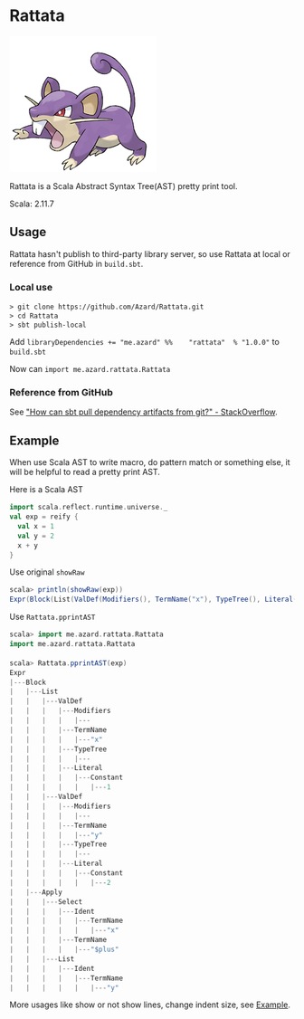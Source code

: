 # Rattata

![Rattata](./Rattata.png)

Rattata is a Scala Abstract Syntax Tree(AST) pretty print tool.

Scala: 2.11.7

## Usage

Rattata hasn't publish to third-party library server, so use Rattata at local or reference from GitHub in `build.sbt`.

### Local use
```
> git clone https://github.com/Azard/Rattata.git
> cd Rattata
> sbt publish-local
```

Add `libraryDependencies += "me.azard" %%    "rattata"  % "1.0.0"` to `build.sbt`

Now can `import me.azard.rattata.Rattata`

### Reference from GitHub

See ["How can sbt pull dependency artifacts from git?" - StackOverflow](http://stackoverflow.com/questions/7550376/how-can-sbt-pull-dependency-artifacts-from-git).

## Example
When use Scala AST to write macro, do pattern match or something else, it will be helpful to read a pretty print AST.

Here is a Scala AST

``` Scala
import scala.reflect.runtime.universe._
val exp = reify {
  val x = 1
  val y = 2
  x + y
}
```

Use original `showRaw`

``` Scala
scala> println(showRaw(exp))
Expr(Block(List(ValDef(Modifiers(), TermName("x"), TypeTree(), Literal(Constant(1))), ValDef(Modifiers(), TermName("y"), TypeTree(), Literal(Constant(2)))), Apply(Select(Ident(TermName("x")), TermName("$plus")), List(Ident(TermName("y"))))))
```

Use `Rattata.pprintAST`

``` Scala
scala> import me.azard.rattata.Rattata
import me.azard.rattata.Rattata

scala> Rattata.pprintAST(exp)
Expr
|---Block
|   |---List
|   |   |---ValDef
|   |   |   |---Modifiers
|   |   |   |   |---
|   |   |   |---TermName
|   |   |   |   |---"x"
|   |   |   |---TypeTree
|   |   |   |   |---
|   |   |   |---Literal
|   |   |   |   |---Constant
|   |   |   |   |   |---1
|   |   |---ValDef
|   |   |   |---Modifiers
|   |   |   |   |---
|   |   |   |---TermName
|   |   |   |   |---"y"
|   |   |   |---TypeTree
|   |   |   |   |---
|   |   |   |---Literal
|   |   |   |   |---Constant
|   |   |   |   |   |---2
|   |---Apply
|   |   |---Select
|   |   |   |---Ident
|   |   |   |   |---TermName
|   |   |   |   |   |---"x"
|   |   |   |---TermName
|   |   |   |   |---"$plus"
|   |   |---List
|   |   |   |---Ident
|   |   |   |   |---TermName
|   |   |   |   |   |---"y"
```

More usages like show or not show lines, change indent size, see [Example](https://github.com/Azard/Rattata/blob/master/src/main/scala/me/azard/rattata/Example.scala).
